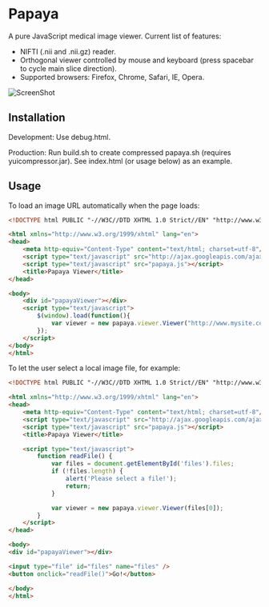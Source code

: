 Papaya
======

A pure JavaScript medical image viewer.  Current list of features:
* NIFTI (.nii and .nii.gz) reader.
* Orthogonal viewer controlled by mouse and keyboard (press spacebar to cycle main slice direction).
* Supported browsers: Firefox, Chrome, Safari, IE, Opera.

![ScreenShot](https://raw.github.com/rii-mango/Papaya/master/README-img.png)

Installation
------
Development: Use debug.html.

Production: Run build.sh to create compressed papaya.sh (requires yuicompressor.jar).  See index.html (or usage below) as an example.


Usage
------
To load an image URL automatically when the page loads:
```html
<!DOCTYPE html PUBLIC "-//W3C//DTD XHTML 1.0 Strict//EN" "http://www.w3.org/TR/xhtml1/DTD/xhtml1-strict.dtd">

<html xmlns="http://www.w3.org/1999/xhtml" lang="en">
<head>
    <meta http-equiv="Content-Type" content="text/html; charset=utf-8"/>
    <script type="text/javascript" src="http://ajax.googleapis.com/ajax/libs/jquery/1.6.2/jquery.min.js"></script>
    <script type="text/javascript" src="papaya.js"></script>
    <title>Papaya Viewer</title>
</head>

<body>
    <div id="papayaViewer"></div>
    <script type="text/javascript">
        $(window).load(function(){
            var viewer = new papaya.viewer.Viewer("http://www.mysite.com/myimages/myimage.nii.gz");
        });
    </script>
</body>
</html>
```

To let the user select a local image file, for example:
```html
<!DOCTYPE html PUBLIC "-//W3C//DTD XHTML 1.0 Strict//EN" "http://www.w3.org/TR/xhtml1/DTD/xhtml1-strict.dtd">

<html xmlns="http://www.w3.org/1999/xhtml" lang="en">
<head>
    <meta http-equiv="Content-Type" content="text/html; charset=utf-8"/>
    <script type="text/javascript" src="http://ajax.googleapis.com/ajax/libs/jquery/1.6.2/jquery.min.js"></script>
    <script type="text/javascript" src="papaya.js"></script>
    <title>Papaya Viewer</title>

    <script type="text/javascript">
        function readFile() {
            var files = document.getElementById('files').files;
            if (!files.length) {
                alert('Please select a file!');
                return;
            }

            var viewer = new papaya.viewer.Viewer(files[0]);
        }
    </script>
</head>

<body>
<div id="papayaViewer"></div>

<input type="file" id="files" name="files" />
<button onclick="readFile()">Go!</button>

</body>
</html>
```
